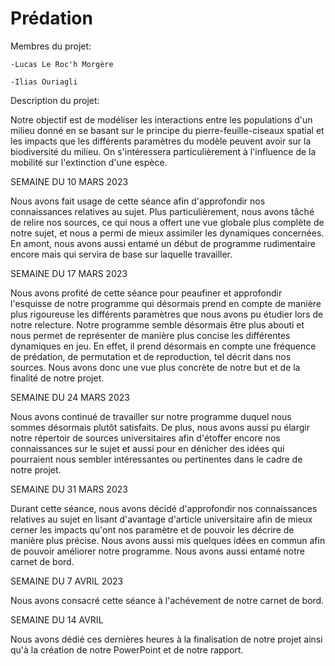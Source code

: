 # Prédation
  Membres du projet:
  
    -Lucas Le Roc'h Morgère
    
    -Ilias Ouriagli
    
  Description du projet:
  
   Notre objectif est de modéliser les interactions entre les populations d'un milieu donné en se basant sur le principe du pierre-feuille-ciseaux spatial et les impacts que les différents paramètres du modèle peuvent avoir sur la biodiversité du milieu. On s'intéressera particulièrement à l'influence de la mobilité sur l'extinction d'une espèce.
    
 SEMAINE DU 10 MARS 2023
 
  Nous avons fait usage de cette séance afin d'approfondir nos connaissances relatives au sujet. Plus particulièrement, nous avons tâché de relire nos sources, ce qui nous a offert une vue globale plus complète de notre sujet, et nous a permi de mieux assimiler les dynamiques concernées. En amont, nous avons aussi entamé un début de programme rudimentaire encore mais qui servira de base sur laquelle travailler.
 
SEMAINE DU 17 MARS 2023

  Nous avons profité de cette séance pour peaufiner et approfondir l'esquisse de notre programme qui désormais prend en compte de manière plus rigoureuse les différents paramètres que nous avons pu étudier lors de notre relecture. Notre programme semble désormais être plus abouti et nous permet de représenter de manière plus concise les différentes dynamiques en jeu. En effet, il prend désormais en compte une fréquence de prédation, de permutation et de reproduction, tel décrit dans nos sources. Nous avons donc une vue plus concrète de notre but et de la finalité de notre projet.

SEMAINE DU 24 MARS 2023

  Nous avons continué de travailler sur notre programme duquel nous sommes désormais plutôt satisfaits. De plus, nous avons aussi pu élargir notre répertoir de sources universitaires afin d'étoffer encore nos connaissances sur le sujet et aussi pour en dénicher des idées qui pourraient nous sembler intéressantes ou pertinentes dans le cadre de notre projet. 

SEMAINE DU 31 MARS 2023

  Durant cette séance, nous avons décidé d'approfondir nos connaissances relatives au sujet en lisant d'avantage d'article universitaire afin de mieux cerner les impacts qu'ont nos paramètre et de pouvoir les décrire de manière plus précise. Nous avons aussi mis quelques idées en commun afin de pouvoir améliorer notre programme. Nous avons aussi entamé notre carnet de bord.

SEMAINE DU 7 AVRIL 2023

  Nous avons consacré cette séance à l'achévement de notre carnet de bord. 
  
SEMAINE DU 14 AVRIL
 
  Nous avons dédié ces dernières heures à la finalisation de notre projet ainsi qu'à la création de notre PowerPoint et de notre rapport.
